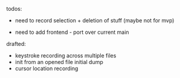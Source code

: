 todos:

- need to record selection + deletion of stuff (maybe not for mvp)

- need to add frontend - port over current main

drafted:

- keystroke recording across multiple files
- init from an opened file initial dump
- cursor location recording
